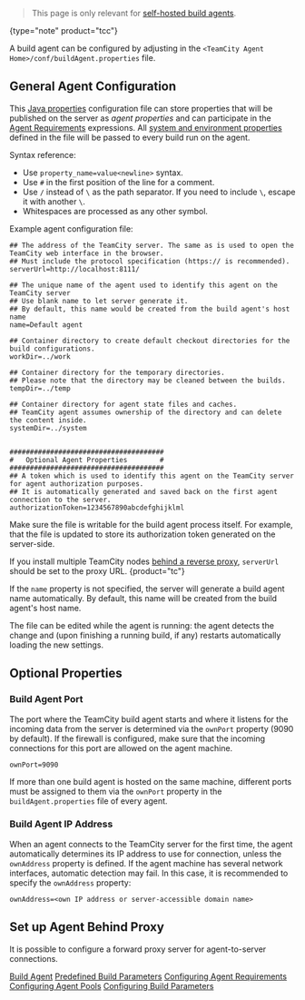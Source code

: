 [//]: # (title: Configure Agent Installation)
[//]: # (auxiliary-id: Configure Agent Installation;Build Agent Configuration)

>This page is only relevant for [self-hosted build agents](teamcity-cloud-subscription-and-licensing.md#cloud-self-hosted-agents).
>
{type="note" product="tcc"}

A build agent can be configured by adjusting in the `<TeamCity Agent Home>/conf/buildAgent.properties` file.

## General Agent Configuration

This [Java properties](https://java.sun.com/j2se/1.5.0/docs/api/java/util/Properties.html#load(java.io.InputStream)) configuration file can store properties that will be published on the server as _agent properties_ and can participate in the [Agent Requirements](agent-requirements.md) expressions. All [system and environment properties](predefined-build-parameters.md#Predefined+Agent+Build+Parameters) defined in the file will be passed to every build run on the agent.

Syntax reference:
* Use `property_name=value<newline>` syntax.
* Use `#` in the first position of the line for a comment.
* Use `/` instead of `\` as the path separator. If you need to include `\`, escape it with another `\`.
* Whitespaces are processed as any other symbol.

Example agent configuration file:

```Shell
## The address of the TeamCity server. The same as is used to open the TeamCity web interface in the browser.
## Must include the protocol specification (https:// is recommended).
serverUrl=http://localhost:8111/

## The unique name of the agent used to identify this agent on the TeamCity server
## Use blank name to let server generate it.
## By default, this name would be created from the build agent's host name
name=Default agent

## Container directory to create default checkout directories for the build configurations.
workDir=../work

## Container directory for the temporary directories.
## Please note that the directory may be cleaned between the builds.
tempDir=../temp
 
## Container directory for agent state files and caches.
## TeamCity agent assumes ownership of the directory and can delete the content inside.
systemDir=../system

 
######################################
#   Optional Agent Properties        #
######################################
## A token which is used to identify this agent on the TeamCity server for agent authorization purposes.
## It is automatically generated and saved back on the first agent connection to the server.
authorizationToken=1234567890abcdefghijklml

```

Make sure the file is writable for the build agent process itself. For example, that the file is updated to store its authorization token generated on the server-side.

If you install multiple TeamCity nodes [behind a reverse proxy](multinode-setup.md#Proxy+Configuration), `serverUrl` should be set to the proxy URL.
{product="tc"}

If the `name` property is not specified, the server will generate a build agent name automatically. By default, this name will be created from the build agent's host name.

The file can be edited while the agent is running: the agent detects the change and (upon finishing a running build, if any) restarts automatically loading the new settings.

## Optional Properties

### Build Agent Port

The port where the TeamCity build agent starts and where it listens for the incoming data from the server is determined via the `ownPort` property (9090 by default). If the firewall is configured, make sure that the incoming connections for this port are allowed on the agent machine.

```Shell
ownPort=9090

```

If more than one build agent is hosted on the same machine, different ports must be assigned to them via the `ownPort` property in the `buildAgent.properties` file of every agent.

### Build Agent IP Address

When an agent connects to the TeamCity server for the first time, the agent automatically determines its IP address to use for connection, unless the `ownAddress` property is defined. If the agent machine has several network interfaces, automatic detection may fail. In this case, it is recommended to specify the `ownAddress` property:

```Shell
ownAddress=<own IP address or server-accessible domain name>

```

## Set up Agent Behind Proxy

It is possible to configure a forward proxy server for agent-to-server connections.

<include src="configuring-proxy-server.md" include-id="agent-proxy-server"/>

<seealso>
        <category ref="concepts">
            <a href="build-agent.md">Build Agent</a>
        </category>
        <category ref="admin-guide">
            <a href="predefined-build-parameters.md">Predefined Build Parameters</a>
            <a href="configuring-agent-requirements.md">Configuring Agent Requirements</a>
            <a href="configuring-agent-pools.md">Configuring Agent Pools</a>
            <a href="configuring-build-parameters.md">Configuring Build Parameters</a>
        </category>
</seealso>
